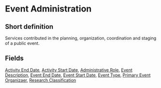 # Event Administration
## Short definition
Services contributed in the planning, organization, coordination and staging of a public event.
## Fields
[Activity End Date](../Object-Fields/Event%20Administration/Activity%20End%20Date.md),
[Activity Start Date](../Object-Fields/Event%20Administration/Activity%20Start%20Date.md),
[Administrative Role](../Object-Fields/Event%20Administration/Administrative%20Role.md),
[Event Description](../Object-Fields/Event%20Administration/Event%20Description.md),
[Event End Date](../Object-Fields/Event%20Administration/Event%20End%20Date.md),
[Event Start Date](../Object-Fields/Event%20Administration/Event%20Start%20Date.md),
[Event Type](../Object-Fields/Event%20Administration/Event%20Type.md),
[Primary Event Organizaer](../Object-Fields/Event%20Administration/Primary%20Event%20Organizaer.md),
[Research Classification](../Object-Fields/Event%20Administration/Research%20Classification.md)
